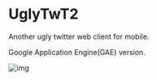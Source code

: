 UglyTwT2
========

Another ugly twitter web client for mobile.

Google Application Engine(GAE) version.

![img](http://i.imgur.com/gB6bq1t.png)

